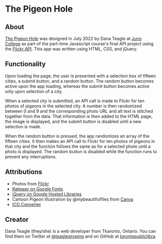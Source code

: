 # The Pigeon Hole

## About

[The Pigeon Hole](https://torontopubliclibra.github.io/pigeon) was designed in July 2022 by Dana Teagle at [Juno College](https://junocollege.com) as part of the part-time Javascript course's final API project using the [Flickr API](https://www.flickr.com/services/api/). This app was written using HTML, CSS, and jQuery.

## Functionality

Upon loading the page, the user is presented with a selection box of fifteen cities, a submit button, and a random button. The random button becomes active upon the app loading, whereas the submit button becomes active only upon selection of a city.

When a selected city is submitted, an API call is made to Flickr for ten photos of pigeons in the selected city. A number is then randomized between 0 and 9 and the corresponding photo URL and alt text is stitched together from the data. That information is then added to the HTML page, the image is displayed, and the submit button is disabled until a new selection is made.

When the random button is pressed, the app randomizes an array of the fifteen cities. It then makes an API call to Flickr for ten photos of pigeons in that city and the function follows the same as for a selected photo until a photo is displayed. The random button is disabled while the function runs to prevent any interruptions.

## Attributions

- Photos from [Flickr](https://www.flickr.com)
- [Raleway on Google Fonts](https://fonts.google.com/specimen/Raleway)
- [jQuery on Google Hosted Libraries](https://developers.google.com/speed/libraries#jquery)
- Cartoon Pigeon Illustration by @mybeautifulfiles from [Canva](https://canva.com)
- [ICO Converter](https://www.icoconverter.com/index.php)

## Creator

Dana Teagle (they/she) is a web developer from Tkaronto, Ontario. You can find them on Twitter at [@teagleistyping](https://twitter.com/teagleistyping) and on GitHub at [torontopubliclibra](https://github.com/torontopubliclibra).
